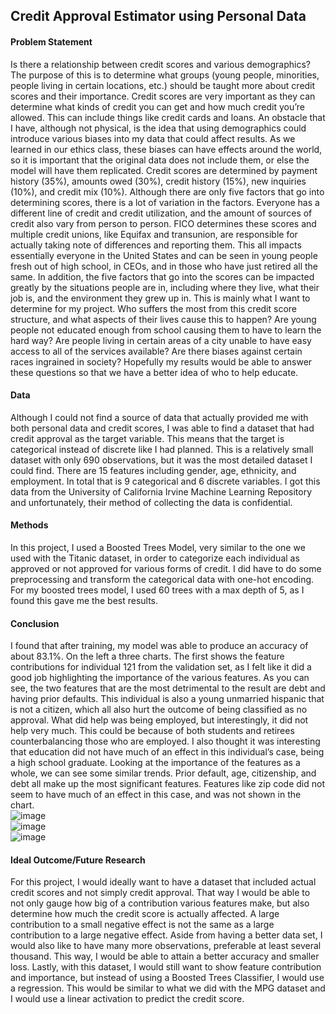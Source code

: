 ## Credit Approval Estimator using Personal Data

#### Problem Statement
Is there a relationship between credit scores and various demographics? The purpose of this is to determine what groups (young people, minorities, people living in certain locations, etc.) should be taught more about credit scores and their importance. Credit scores are very important as they can determine what kinds of credit you can get and how much credit you’re allowed. This can include things like credit cards and loans. An obstacle that I have, although not physical, is the idea that using demographics could introduce various biases into my data that could affect results. As we learned in our ethics class, these biases can have effects around the world, so it is important that the original data does not include them, or else the model will have them replicated. Credit scores are determined by payment history (35%), amounts owed (30%), credit history (15%), new inquiries (10%), and credit mix (10%). Although there are only five factors that go into determining scores, there is a lot of variation in the factors. Everyone has a different line of credit and credit utilization, and the amount of sources of credit also vary from person to person. FICO determines these scores and multiple credit unions, like Equifax and transunion, are responsible for actually taking note of differences and reporting them. This all impacts essentially everyone in the United States and can be seen in young people fresh out of high school, in CEOs, and in those who have just retired all the same. In addition, the five factors that go into the scores can be impacted greatly by the situations people are in, including where they live, what their job is, and the environment they grew up in. This is mainly what I want to determine for my project. Who suffers the most from this credit score structure, and what aspects of their lives cause this to happen? Are young people not educated enough from school causing them to have to learn the hard way? Are people living in certain areas of a city unable to have easy access to all of the services available? Are there biases against certain races ingrained in society? Hopefully my results would be able to answer these questions so that we have a better idea of who to help educate.

#### Data
Although I could not find a source of data that actually provided me with both personal data and credit scores, I was able to find a dataset that had credit approval as the target variable. This means that the target is categorical instead of discrete like I had planned. This is a relatively small dataset with only 690 observations, but it was the most detailed dataset I could find. There are 15 features including gender, age, ethnicity, and employment. In total that is 9 categorical and 6 discrete variables. I got this data from the University of California Irvine Machine Learning Repository and unfortunately, their method of collecting the data is confidential.  

#### Methods
In this project, I used a Boosted Trees Model, very similar to the one we used with the Titanic
dataset, in order to categorize each individual as approved or not approved for various forms of credit. I did have to do some preprocessing and transform the categorical data with one-hot encoding. For my boosted trees model, I used 60 trees with a max depth of 5, as I found this gave me the best results.  

#### Conclusion
I found that after training, my model was able to produce an accuracy of about 83.1%. On the left a three charts. The first shows the feature contributions for individual 121 from the validation set, as I felt like it did a good job highlighting the importance of the various features. As you can see, the two features that are the most detrimental to the result are debt and having prior defaults. This individual is also a young unmarried hispanic that is not a citizen, which all also hurt the outcome of being classified as no approval. What did help was being employed, but interestingly, it did not help very much. This could be because of both students and retirees counterbalancing those who are employed. I also thought it was interesting that education did not have much of an effect in this individual’s case, being a high school graduate. Looking at the importance of the features as a whole, we can see some similar trends. Prior default, age, citizenship, and debt all make up the most significant features. Features like zip code did not seem to have much of an effect in this case, and was not shown in the chart.  
![image](https://user-images.githubusercontent.com/67922851/89714601-e8494500-d96d-11ea-8601-965cebc38efd.png)  
![image](https://user-images.githubusercontent.com/67922851/89714605-ebdccc00-d96d-11ea-9a27-113a8355b332.png)  
![image](https://user-images.githubusercontent.com/67922851/89714608-ee3f2600-d96d-11ea-8cc4-668d0a3a9c04.png)  

#### Ideal Outcome/Future Research 
For this project, I would ideally want to have a dataset that included actual credit scores and not simply credit approval. That way I would be able to not only gauge how big of a contribution various features make, but also determine how much the credit score is actually affected. A large contribution to a small negative effect is not the same as a large contribution to a large negative effect. Aside from having a better data set, I would also like to have many more observations, preferable at least several thousand. This way, I would be able to attain a better accuracy and smaller loss. Lastly, with this dataset, I would still want to show feature contribution and importance, but instead of using a Boosted Trees Classifier, I would use a regression. This would be similar to what we did with the MPG dataset and I would use a linear activation to predict the credit score.